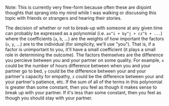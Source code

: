 Note: This is currently very free-form because often these are disjoint thoughts that sprang into my mind while I was walking or discussing this topic with friends or strangers and hearing their stories. 


The decision of whether or not to break-up with someone at any given time can probably be expressed as a polynomial (i.e. `ax^i + by^j + cz^k + ...`) where the coefficients (`a`, `b`, ...) are the weights of how important the factors (`x`, `y`, ...) are to the individual (for simplicity, we'll use "you"). That is, if a factor is unimportant to you, it'll have a small coefficient (it plays a small role in determining the outcome). The factors themselves are the difference you percieve between you and your partner on some quality. For example, `x` could be the number of hours difference between when you and your partner go to bed, `y` could be the difference between your and your partner's capacity for empathy, `z` could be the difference between your and your partner's patience, etc. If the sum of all of the terms in this polynomial is greater than some constant, then you feel as though it makes sense to break up with your partner. If it's less than some constant, then you feel as though you should stay with your partner. 
